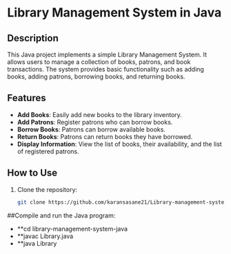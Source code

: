 # Library Management System in Java

## Description

This Java project implements a simple Library Management System. It allows users to manage a collection of books, patrons, and book transactions. The system provides basic functionality such as adding books, adding patrons, borrowing books, and returning books.

## Features

- **Add Books**: Easily add new books to the library inventory.
- **Add Patrons**: Register patrons who can borrow books.
- **Borrow Books**: Patrons can borrow available books.
- **Return Books**: Patrons can return books they have borrowed.
- **Display Information**: View the list of books, their availability, and the list of registered patrons.

## How to Use

1. Clone the repository:

   ```bash
   git clone https://github.com/karansasane21/Library-management-system-IN-JAVA.git


##Compile and run the Java program:

- **cd library-management-system-java
- **javac Library.java
- **java Library




